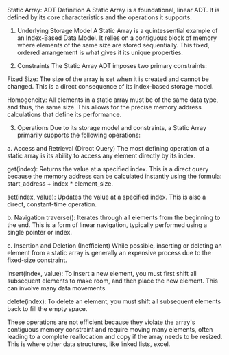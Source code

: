 Static Array: ADT Definition
A Static Array is a foundational, linear ADT. It is defined by its core characteristics and the operations it supports.

1. Underlying Storage Model
A Static Array is a quintessential example of an Index-Based Data Model. It relies on a contiguous block of memory where elements of the same size are stored sequentially. This fixed, ordered arrangement is what gives it its unique properties.

2. Constraints
The Static Array ADT imposes two primary constraints:

Fixed Size: The size of the array is set when it is created and cannot be changed. This is a direct consequence of its index-based storage model.

Homogeneity: All elements in a static array must be of the same data type, and thus, the same size. This allows for the precise memory address calculations that define its performance.

3. Operations
Due to its storage model and constraints, a Static Array primarily supports the following operations:

a. Access and Retrieval (Direct Query)
The most defining operation of a static array is its ability to access any element directly by its index.

get(index): Returns the value at a specified index. This is a direct query because the memory address can be calculated instantly using the formula: start_address + index * element_size.

set(index, value): Updates the value at a specified index. This is also a direct, constant-time operation.

b. Navigation
traverse(): Iterates through all elements from the beginning to the end. This is a form of linear navigation, typically performed using a single pointer or index.

c. Insertion and Deletion (Inefficient)
While possible, inserting or deleting an element from a static array is generally an expensive process due to the fixed-size constraint.

insert(index, value): To insert a new element, you must first shift all subsequent elements to make room, and then place the new element. This can involve many data movements.

delete(index): To delete an element, you must shift all subsequent elements back to fill the empty space.

These operations are not efficient because they violate the array's contiguous memory constraint and require moving many elements, often leading to a complete reallocation and copy if the array needs to be resized. This is where other data structures, like linked lists, excel.